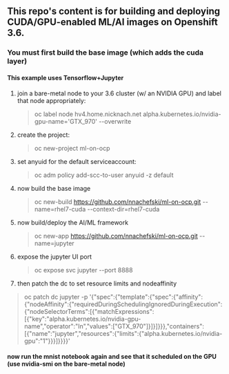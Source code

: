 ## This repo's content is for building and deploying CUDA/GPU-enabled ML/AI images on Openshift 3.6.
### You must first build the base image (which adds the cuda layer)
#### This example uses Tensorflow+Jupyter

1.  join a bare-metal node to your 3.6 cluster (w/ an NVIDIA GPU) and label that node appropriately:
	> oc label node hv4.home.nicknach.net alpha.kubernetes.io/nvidia-gpu-name='GTX_970' --overwrite

2.  create the project:
	> oc new-project ml-on-ocp

3.  set anyuid for the default serviceaccount:
	> oc adm policy add-scc-to-user anyuid -z default

4.  now build the base image
	> oc new-build https://github.com/nnachefski/ml-on-ocp.git --name=rhel7-cuda --context-dir=rhel7-cuda

5.  now build/deploy the AI/ML framework
	> oc new-app https://github.com/nnachefski/ml-on-ocp.git --name=jupyter

6.  expose the jupyter UI port
	> oc expose svc jupyter --port 8888

7.  then patch the dc to set resource limits and nodeaffinity 
> oc patch dc jupyter -p '{"spec":{"template":{"spec":{"affinity":{"nodeAffinity":{"requiredDuringSchedulingIgnoredDuringExecution":{"nodeSelectorTerms":[{"matchExpressions":[{"key":"alpha.kubernetes.io/nvidia-gpu-name","operator":"In","values":["GTX_970"]}]}]}}},"containers":[{"name":"jupyter","resources":{"limits":{"alpha.kubernetes.io/nvidia-gpu":"1"}}}]}}}}'
#### now run the mnist notebook again and see that it scheduled on the GPU (use nvidia-smi on the bare-metal node)

